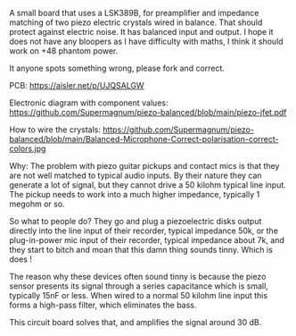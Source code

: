 
A small board that uses a LSK389B, for preamplifier and impedance matching of two piezo electric crystals wired in balance.
That should protect against electric noise.
It has balanced input and output.
I hope it does not have any bloopers as I have difficulty with maths, 
I think it should work on +48 phantom power.

It anyone spots something wrong, please fork and correct.

PCB:
https://aisler.net/p/UJQSALGW

Electronic diagram with component values:
https://github.com/Supermagnum/piezo-balanced/blob/main/piezo-jfet.pdf

How to wire the crystals:
https://github.com/Supermagnum/piezo-balanced/blob/main/Balanced-Microphone-Correct-polarisation-correct-colors.jpg

Why: 
The problem with piezo guitar pickups and contact mics is that they are not well matched to typical audio inputs.
By their nature they can generate a lot of signal, but they cannot drive a 50 kilohm typical line input. 
The pickup needs to work into a much higher impedance, typically 1 megohm or so.

So what to people do? 
They go and plug a piezoelectric disks output directly into the line input of their recorder, 
typical impedance 50k, or the plug-in-power mic input of their recorder, typical impedance about 7k,
and they start to bitch and moan that this damn thing sounds tinny. 
Which is does ! 

The reason why these devices often sound tinny is because the piezo sensor 
presents its signal through a series capacitance which is small, typically 15nF or less. 
When wired to a normal 50 kilohm line input this forms a high-pass filter, which eliminates the bass.

This circuit board solves that, and amplifies the signal around 30 dB. 




